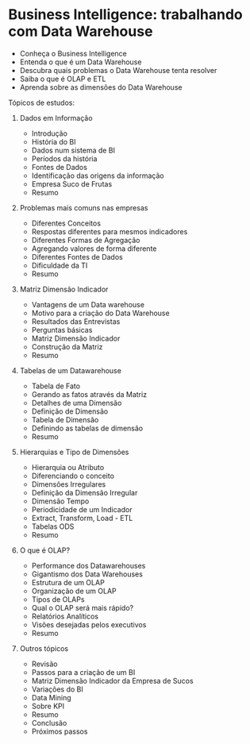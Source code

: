 # Business Intelligence: trabalhando com Data Warehouse

* Conheça o Business Intelligence
* Entenda o que é um Data Warehouse
* Descubra quais problemas o Data Warehouse tenta resolver
* Saiba o que é OLAP e ETL
* Aprenda sobre as dimensões do Data Warehouse

Tópicos de estudos:
1. Dados em Informação  
    - Introdução
    - História do BI
    - Dados num sistema de BI
    - Períodos da história
    - Fontes de Dados
    - Identificação das origens da informação
    - Empresa Suco de Frutas
    - Resumo
2. Problemas mais comuns nas empresas
    - Diferentes Conceitos
    - Respostas diferentes para mesmos indicadores
    - Diferentes Formas de Agregação
    - Agregando valores de forma diferente
    - Diferentes Fontes de Dados
    - Dificuldade da TI
    - Resumo
3. Matriz Dimensão Indicador
    - Vantagens de um Data warehouse
    - Motivo para a criação do Data Warehouse
    - Resultados das Entrevistas
    - Perguntas básicas
    - Matriz Dimensão Indicador
    - Construção da Matriz
    - Resumo
4. Tabelas de um Datawarehouse
    - Tabela de Fato
    - Gerando as fatos através da Matriz
    - Detalhes de uma Dimensão
    - Definição de Dimensão
    - Tabela de Dimensâo
    - Definindo as tabelas de dimensão
    - Resumo

5. Hierarquias e Tipo de Dimensões
    - Hierarquia ou Atributo
    - Diferenciando o conceito
    - Dimensões Irregulares
    - Definição da Dimensão Irregular
    - Dimensão Tempo
    - Periodicidade de um Indicador
    - Extract, Transform, Load - ETL
    - Tabelas ODS
    - Resumo
6. O que é OLAP?
    - Performance dos Datawarehouses
    - Gigantismo dos Data Warehouses
    - Estrutura de um OLAP
    - Organização de um OLAP
    - Tipos de OLAPs
    - Qual o OLAP será mais rápido?
    - Relatórios Analíticos
    - Visões desejadas pelos executivos
    - Resumo
7. Outros tópicos
    - Revisão
    - Passos para a criação de um BI
    - Matriz Dimensão Indicador da Empresa de Sucos
    - Variações do BI
    - Data Mining
    - Sobre KPI
    - Resumo
    - Conclusão
    - Próximos passos
